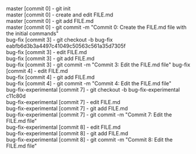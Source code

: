 master [commit 0] - git init  
master [commit 0] - create and edit FILE.md  
master [commit 0] - git add FILE.md  
master [commit 0] - git commit -m "Commit 0: Create the FILE.md file with the initial commands"  
bug-fix [commit 3] - git checkout -b bug-fix eabfb6d3b3a4497c41049c50563c561a35d7305f  
bug-fix [commit 3] - edit FILE.md  
bug-fix [commit 3] - git add FILE.md   
bug-fix [commit 3] - git commit -m "Commit 3: Edit the FILE.md file"
bug-fix [commit 4] - edit FILE.md  
bug-fix [commit 4] - git add FILE.md   
bug-fix [commit 4] - git commit -m "Commit 4: Edit the FILE.md file"   
bug-fix-experimental [commit 7] - git checkout -b bug-fix-experimental c11c80d    
bug-fix-experimental [commit 7] - edit FILE.md    
bug-fix-experimental [commit 7] - git add FILE.md     
bug-fix-experimental [commit 7] - git commit -m "Commit 7: Edit the FILE.md file"  
bug-fix-experimental [commit 8] - edit FILE.md    
bug-fix-experimental [commit 8] - git add FILE.md     
bug-fix-experimental [commit 8] - git commit -m "Commit 8: Edit the FILE.md file"  